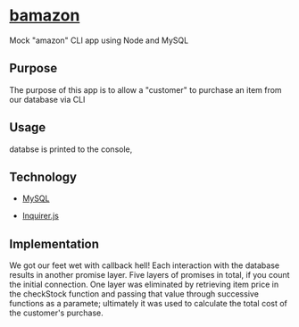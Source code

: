 # [bamazon](https://github.com/jmeuwissen/bamazon)
Mock "amazon" CLI app using Node and MySQL



## Purpose

The purpose of this app is to allow a "customer" to purchase an item from our database via CLI

## Usage

databse is printed to the console, 

## Technology

  * [MySQL](https://www.npmjs.com/package/mysql)
  
  * [Inquirer.js](https://www.npmjs.com/package/inquirer)

## Implementation

We got our feet wet with callback hell! Each interaction with the database results in another promise layer. Five layers of promises in total, if you count the initial connection. One layer was eliminated by retrieving item price in the checkStock function and passing that value through successive functions as a paramete; ultimately it was used to calculate the total cost of the customer's purchase.
